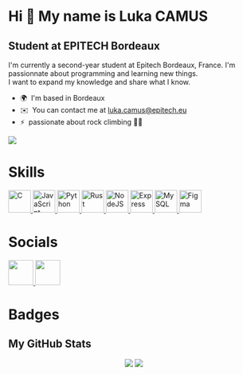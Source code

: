 Hi 👋 My name is Luka CAMUS
===========================

Student at EPITECH Bordeaux
---------------------------

I'm currently a second-year student at Epitech Bordeaux, France. I'm passionnate about programming and learning new things. <br/>
I want to expand my knowledge and share what I know.

* 🌍  I'm based in Bordeaux
* ✉️  You can contact me at [luka.camus@epitech.eu](mailto:luka.camus@epitech.eu)
* ⚡  passionate about rock climbing 🧗‍♂

<a
    href="https://www.github.com/Lukacms" target="_blank" rel="noreferrer">
    <img
        src="https://img.shields.io/github/followers/Lukacms?logo=github&style=for-the-badge&color=0891b2&labelColor=1c1917"
    />
</a>

# Skills

<p
align="left">
    <a
        href="https://docs.microsoft.com/en-us/cpp/?view=msvc-170" target="_blank" rel="noreferrer">
        <img
            src="https://raw.githubusercontent.com/danielcranney/readme-generator/main/public/icons/skills/c-colored.svg" width="45" height="45" alt="C"
        />
    </a>
    <a
        href="https://developer.mozilla.org/en-US/docs/Web/JavaScript" target="_blank" rel="noreferrer">
        <img
            src="https://raw.githubusercontent.com/danielcranney/readme-generator/main/public/icons/skills/javascript-colored.svg" width="45" height="45" alt="JavaScript"
        />
    </a>
    <a
        href="https://www.python.org/" target="_blank" rel="noreferrer">
        <img
            src="https://raw.githubusercontent.com/danielcranney/readme-generator/main/public/icons/skills/python-colored.svg" width="45" height="45" alt="Python"
        />
    </a>
    <a
        href="https://www.rust-lang.org/" target="_blank" rel="noreferrer">
        <img
            src="https://raw.githubusercontent.com/danielcranney/readme-generator/main/public/icons/skills/rust-colored.svg" width="45" height="45" alt="Rust"
        />
    </a>
    <a
        href="https://nodejs.org/en/" target="_blank" rel="noreferrer">
        <img
            src="https://raw.githubusercontent.com/danielcranney/readme-generator/main/public/icons/skills/nodejs-colored.svg" width="45" height="45" alt="NodeJS"
        />
    </a>
    <a
        href="https://expressjs.com/" target="_blank" rel="noreferrer">
        <img
            src="https://raw.githubusercontent.com/danielcranney/readme-generator/main/public/icons/skills/express-colored.svg" width="45" height="45" alt="Express"
        />
    </a>
    <a
        href="https://www.mysql.com/" target="_blank" rel="noreferrer">
        <img
            src="https://raw.githubusercontent.com/danielcranney/readme-generator/main/public/icons/skills/mysql-colored.svg" width="45" height="45" alt="MySQL"
        />
    </a>
    <a
        href="https://www.figma.com/" target="_blank" rel="noreferrer">
        <img
        src="https://raw.githubusercontent.com/danielcranney/readme-generator/main/public/icons/skills/figma-colored.svg" width="45" height="45" alt="Figma"
        />
    </a>
</p>

# Socials

<p
    align="left">
    <a
        href="https://www.github.com/Lukacms" target="_blank" rel="noreferrer">
        <img
            src="https://raw.githubusercontent.com/danielcranney/readme-generator/main/public/icons/socials/github.svg" width="50" height="50"
        />
    </a>
    <a
        href="https://www.linkedin.com/in/luka-camus-7816b622b/" target="_blank" rel="noreferrer">
        <img
            src="https://raw.githubusercontent.com/danielcranney/readme-generator/main/public/icons/socials/linkedin.svg" width="50" height="50"
        />
    </a>
</p>

# Badges

## My GitHub Stats

<p
    align="center">
    <img
        src="https://github-readme-stats-git-masterrstaa-rickstaa.vercel.app/api?username=Lukacms&show_icons=true&hide=&count_private=true&title_color=0891b2&text_color=ffffff&icon_color=0891b2&bg_color=1c1917&hide_border=true&show_icons=true%22%20alt=%22Lukacms%27s%20GitHub%20stats%22"
    />
    <img
        src="https://github-readme-stats-git-masterrstaa-rickstaa.vercel.app/api/top-langs/?username=Lukacms&langs_count=10&title_color=0891b2&text_color=ffffff&icon_color=0891b2&bg_color=1c1917&hide_border=true&locale=en&custom_title=Top%20%Languages&layout=compact"
    />
</p>
